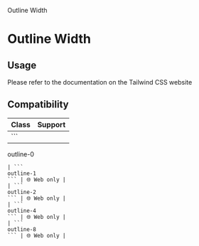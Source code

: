 Outline Width

# Outline Width

## Usage

Please refer to the documentation on the Tailwind CSS website

## Compatibility

| Class             | Support     |
| ----------------- | ----------- |
| ```
outline-0
``` | 🌐 Web only |
| ```
outline-1
``` | 🌐 Web only |
| ```
outline-2
``` | 🌐 Web only |
| ```
outline-4
``` | 🌐 Web only |
| ```
outline-8
``` | 🌐 Web only |

